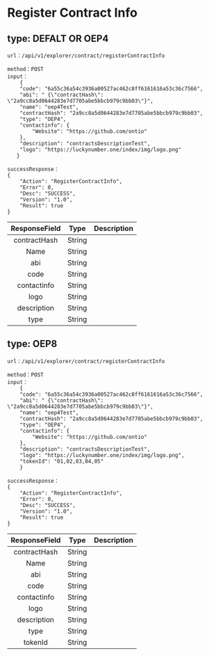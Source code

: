 # Register Contract Info

## type: DEFALT OR OEP4

	url：/api/v1/explorer/contract/registerContractInfo

	method：POST
  	input：
      	{
	    "code": "6a55c36a54c3936a00527ac462c8ff6161616a53c36c7566",
	    "abi": " {\"contractHash\": \"2a9cc8a5d0644283e7d7705abe5bbcb979c9bb03\"}",
	    "name": "oep4Test",
	    "contractHash": "2a9cc8a5d0644283e7d7705abe5bbcb979c9bb03",
	    "type": "OEP4",
	    "contactinfo": {
	        "Website": "https://github.com/ontio"
		},
	    "description": "contractsDescriptionTest",
	    "logo": "https://luckynumber.one/index/img/logo.png"
       }
  
  	successResponse：
	{
	    "Action": "RegisterContractInfo",
	    "Error": 0,
	    "Desc": "SUCCESS",
	    "Version": "1.0",
	    "Result": true
	}

| ResponseField     |     Type |   Description   | 
| :--------------: | :--------:| :------: |
| contractHash|   String|    |
| Name|   String|  |
| abi|   String|    |
| code|   String|    |
| contactinfo|	String|	  |
| logo|	String|	  |
| description|	String|	  |
| type|	String|	  |



## type: OEP8

	url：/api/v1/explorer/contract/registerContractInfo

	method：POST
  	input：
      	{
	    "code": "6a55c36a54c3936a00527ac462c8ff6161616a53c36c7566",
	    "abi": " {\"contractHash\": \"2a9cc8a5d0644283e7d7705abe5bbcb979c9bb03\"}",
	    "name": "oep4Test",
	    "contractHash": "2a9cc8a5d0644283e7d7705abe5bbcb979c9bb03",
	    "type": "OEP4",
	    "contactinfo": {
	        "Website": "https://github.com/ontio"
		},
	    "description": "contractsDescriptionTest",
	    "logo": "https://luckynumber.one/index/img/logo.png",
	    "tokenId": "01,02,03,04,05"
        }
  
  	successResponse：
	{
	    "Action": "RegisterContractInfo",
	    "Error": 0,
	    "Desc": "SUCCESS",
	    "Version": "1.0",
	    "Result": true
	}
 
	
| ResponseField     |     Type |   Description   | 
| :--------------: | :--------:| :------: |
| contractHash|   String|    |
| Name|   String|  |
| abi|   String|    |
| code|   String|    |
| contactinfo|	String|	  |
| logo|	String|	  |
| description|	String|	  |
| type|	String|	  |
| tokenId|	String|	  |
